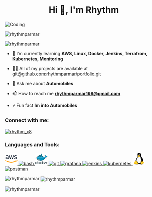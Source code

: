 <h1 align="center">Hi 👋, I'm Rhythm</h1>
<img align="center" alt="Coding" width="500" src="https://cdn.dribbble.com/userupload/22906094/file/original-37268f2ce8eb03566ebc70cb63017c96.gif">

<p align="left"> <img src="https://komarev.com/ghpvc/?username=rhythmparmar&label=Profile%20views&color=0e75b6&style=flat" alt="rhythmparmar" /> </p>

<p align="left"> <a href="https://github.com/ryo-ma/github-profile-trophy"><img src="https://github-profile-trophy.vercel.app/?username=rhythmparmar" alt="rhythmparmar" /></a> </p>

- 🌱 I’m currently learning **AWS, Linux, Docker, Jenkins, Terrafrom, Kubernetes, Monitoring**

- 👨‍💻 All of my projects are available at [git@github.com:rhythmparmar/portfolio.git](git@github.com:rhythmparmar/portfolio.git)

- 💬 Ask me about **Automobiles**

- 📫 How to reach me **rhythmparmar198@gmail.com**

- ⚡ Fun fact **Im into Automobiles**

<h3 align="left">Connect with me:</h3>
<p align="left">
<a href="https://instagram.com/rhythm_x8" target="blank"><img align="center" src="https://raw.githubusercontent.com/rahuldkjain/github-profile-readme-generator/master/src/images/icons/Social/instagram.svg" alt="rhythm_x8" height="30" width="40" /></a>
</p>

<h3 align="left">Languages and Tools:</h3>
<p align="left"> <a href="https://aws.amazon.com" target="_blank" rel="noreferrer"> <img src="https://raw.githubusercontent.com/devicons/devicon/master/icons/amazonwebservices/amazonwebservices-original-wordmark.svg" alt="aws" width="40" height="40"/> </a> <a href="https://www.gnu.org/software/bash/" target="_blank" rel="noreferrer"> <img src="https://www.vectorlogo.zone/logos/gnu_bash/gnu_bash-icon.svg" alt="bash" width="40" height="40"/> </a> <a href="https://www.docker.com/" target="_blank" rel="noreferrer"> <img src="https://raw.githubusercontent.com/devicons/devicon/master/icons/docker/docker-original-wordmark.svg" alt="docker" width="40" height="40"/> </a> <a href="https://git-scm.com/" target="_blank" rel="noreferrer"> <img src="https://www.vectorlogo.zone/logos/git-scm/git-scm-icon.svg" alt="git" width="40" height="40"/> </a> <a href="https://grafana.com" target="_blank" rel="noreferrer"> <img src="https://www.vectorlogo.zone/logos/grafana/grafana-icon.svg" alt="grafana" width="40" height="40"/> </a> <a href="https://www.jenkins.io" target="_blank" rel="noreferrer"> <img src="https://www.vectorlogo.zone/logos/jenkins/jenkins-icon.svg" alt="jenkins" width="40" height="40"/> </a> <a href="https://kubernetes.io" target="_blank" rel="noreferrer"> <img src="https://www.vectorlogo.zone/logos/kubernetes/kubernetes-icon.svg" alt="kubernetes" width="40" height="40"/> </a> <a href="https://www.linux.org/" target="_blank" rel="noreferrer"> <img src="https://raw.githubusercontent.com/devicons/devicon/master/icons/linux/linux-original.svg" alt="linux" width="40" height="40"/> </a> <a href="https://postman.com" target="_blank" rel="noreferrer"> <img src="https://www.vectorlogo.zone/logos/getpostman/getpostman-icon.svg" alt="postman" width="40" height="40"/> </a> </p>

<p><img align="left" src="https://github-readme-stats.vercel.app/api/top-langs?username=rhythmparmar&show_icons=true&locale=en&layout=compact" alt="rhythmparmar" /></p>

<p>&nbsp;<img align="center" src="https://github-readme-stats.vercel.app/api?username=rhythmparmar&show_icons=true&locale=en" alt="rhythmparmar" /></p>

<p><img align="center" src="https://github-readme-streak-stats.herokuapp.com/?user=rhythmparmar&" alt="rhythmparmar" /></p>

